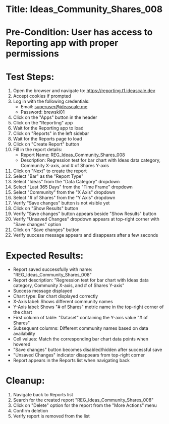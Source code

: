 # Title: Ideas_Community_Shares_008

# Pre-Condition: User has access to Reporting app with proper permissions

# Test Steps:
1. Open the browser and navigate to: https://reporting.t1.ideascale.dev
2. Accept cookies if prompted
3. Log in with the following credentials:
   - Email: superuser@ideascale.me
   - Password: brewski01
4. Click on the "Apps" button in the header
5. Click on the "Reporting" app
6. Wait for the Reporting app to load
7. Click on "Reports" in the left sidebar
8. Wait for the Reports page to load
9. Click on "Create Report" button
10. Fill in the report details:
    - Report Name: REG_Ideas_Community_Shares_008
    - Description: Regression test for bar chart with Ideas data category, Community X-axis, and # of Shares Y-axis
11. Click on "Next" to create the report
12. Select "Bar" as the "Report Type"
13. Select "Ideas" from the "Data Category" dropdown
14. Select "Last 365 Days" from the "Time Frame" dropdown
15. Select "Community" from the "X Axis" dropdown
16. Select "# of Shares" from the "Y Axis" dropdown
17. Verify "Save changes" button is not visible yet
18. Click on "Show Results" button
19. Verify "Save changes" button appears beside "Show Results" button
20. Verify "Unsaved Changes" dropdown appears at top-right corner with "Save changes" option
21. Click on "Save changes" button
22. Verify success message appears and disappears after a few seconds

# Expected Results:
- Report saved successfully with name: "REG_Ideas_Community_Shares_008"
- Report description: "Regression test for bar chart with Ideas data category, Community X-axis, and # of Shares Y-axis"
- Success message displayed
- Chart type: Bar chart displayed correctly
- X-Axis label: Shows different community names
- Y-Axis label: Shows "# of Shares" metric name in the top-right corner of the chart
- First column of table: "Dataset" containing the Y-axis value "# of Shares"
- Subsequent columns: Different community names based on data availability
- Cell values: Match the corresponding bar chart data points when hovered
- "Save changes" button becomes disabled/hidden after successful save
- "Unsaved Changes" indicator disappears from top-right corner
- Report appears in the Reports list when navigating back

# Cleanup:
1. Navigate back to Reports list
2. Search for the created report "REG_Ideas_Community_Shares_008"
3. Click on "Delete" option for the report from the "More Actions" menu
4. Confirm deletion
5. Verify report is removed from the list